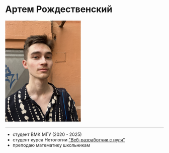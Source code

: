 # Артем Рождественский 

<img src="./IMG_5377.jpg" width="240" height="320">


---  
- студент ВМК МГУ (2020 - 2025)
- студент курса Нетологии ["Веб-разработчик с нуля"](https://netology.ru/programs/web-developer)
- преподаю математику школьникам 

